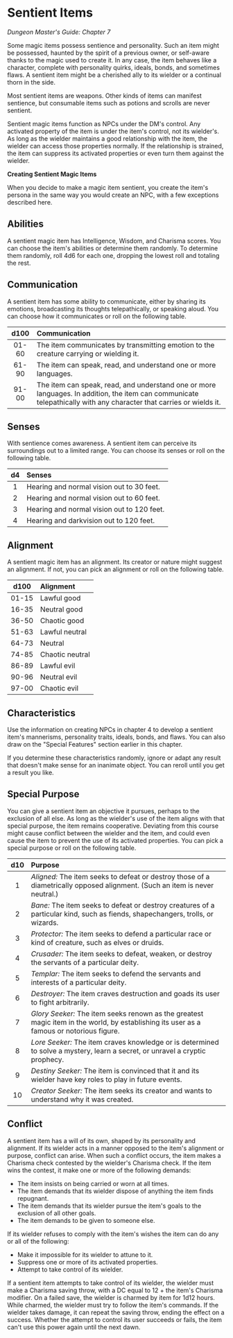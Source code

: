 # Sentient Items

*Dungeon Master's Guide: Chapter 7*

Some magic items possess sentience and personality. Such an item might be possessed, haunted by the spirit of a previous owner, or self-aware thanks to the magic used to create it. In any case, the item behaves like a character, complete with personality quirks, ideals, bonds, and sometimes flaws. A sentient item might be a cherished ally to its wielder or a continual thorn in the side.

Most sentient items are weapons. Other kinds of items can manifest sentience, but consumable items such as potions and scrolls are never sentient.

Sentient magic items function as NPCs under the DM's control. Any activated property of the item is under the item's control, not its wielder's. As long as the wielder maintains a good relationship with the item, the wielder can access those properties normally. If the relationship is strained, the item can suppress its activated properties or even turn them against the wielder.

**Creating Sentient Magic Items**

When you decide to make a magic item sentient, you create the item's persona in the same way you would create an NPC, with a few exceptions described here.

## Abilities

A sentient magic item has Intelligence, Wisdom, and Charisma scores. You can choose the item's abilities or determine them randomly. To determine them randomly, roll 4d6 for each one, dropping the lowest roll and totaling the rest.

## Communication

A sentient item has some ability to communicate, either by sharing its emotions, broadcasting its thoughts telepathically, or speaking aloud. You can choose how it communicates or roll on the following table.

| d100  | Communication |
|:-----:|:--------------|
| 01-60 | The item communicates by transmitting emotion to the creature carrying or wielding it.
| 61-90 | The item can speak, read, and understand one or more languages.
| 91-00 | The item can speak, read, and understand one or more languages. In addition, the item can communicate telepathically with any character that carries or wields it.

## Senses

With sentience comes awareness. A sentient item can perceive its surroundings out to a limited range. You can choose its senses or roll on the following table.

| d4 | Senses |
|:--:|:-------|
| 1  | Hearing and normal vision out to 30 feet.
| 2  | Hearing and normal vision out to 60 feet.
| 3  | Hearing and normal vision out to 120 feet.
| 4  | Hearing and darkvision out to 120 feet.

## Alignment

A sentient magic item has an alignment. Its creator or nature might suggest an alignment. If not, you can pick an alignment or roll on the following table.

| d100  | Alignment       |
|:-----:|:----------------|
| 01-15 | Lawful good     |
| 16-35 | Neutral good    |
| 36-50 | Chaotic good    |
| 51-63 | Lawful neutral  |
| 64-73 | Neutral         |
| 74-85 | Chaotic neutral |
| 86-89 | Lawful evil     |
| 90-96 | Neutral evil    |
| 97-00 | Chaotic evil    |

## Characteristics

Use the information on creating NPCs in chapter 4 to develop a sentient item's mannerisms, personality traits, ideals, bonds, and flaws. You can also draw on the "Special Features" section earlier in this chapter.

If you determine these characteristics randomly, ignore or adapt any result that doesn't make sense for an inanimate object. You can reroll until you get a result you like.

## Special Purpose

You can give a sentient item an objective it pursues, perhaps to the exclusion of all else. As long as the wielder's use of the item aligns with that special purpose, the item remains cooperative. Deviating from this course might cause conflict between the wielder and the item, and could even cause the item to prevent the use of its activated properties. You can pick a special purpose or roll on the following table.

| d10 | Purpose |
|:---:|:--------|
| 1   | *Aligned:* The item seeks to defeat or destroy those of a diametrically opposed alignment. (Such an item is never neutral.)
| 2   | *Bane:* The item seeks to defeat or destroy creatures of a particular kind, such as fiends, shapechangers, trolls, or wizards.
| 3   | *Protector:* The item seeks to defend a particular race or kind of creature, such as elves or druids.
| 4   | *Crusader:* The item seeks to defeat, weaken, or destroy the servants of a particular deity.
| 5   | *Templar:* The item seeks to defend the servants and interests of a particular deity.
| 6   | *Destroyer:* The item craves destruction and goads its user to fight arbitrarily.
| 7   | *Glory Seeker:* The item seeks renown as the greatest magic item in the world, by establishing its user as a famous or notorious figure.
| 8   | *Lore Seeker:* The item craves knowledge or is determined to solve a mystery, learn a secret, or unravel a cryptic prophecy.
| 9   | *Destiny Seeker:* The item is convinced that it and its wielder have key roles to play in future events.
| 10  | *Creator Seeker:* The item seeks its creator and wants to understand why it was created.

## Conflict

A sentient item has a will of its own, shaped by its personality and alignment. If its wielder acts in a manner opposed to the item's alignment or purpose, conflict can arise. When such a conflict occurs, the item makes a Charisma check contested by the wielder's Charisma check. If the item wins the contest, it make one or more of the following demands:

* The item insists on being carried or worn at all times.
* The item demands that its wielder dispose of anything the item finds repugnant.
* The item demands that its wielder pursue the item's goals to the exclusion of all other goals.
* The item demands to be given to someone else.

If its wielder refuses to comply with the item's wishes the item can do any or all of the following:

* Make it impossible for its wielder to attune to it.
* Suppress one or more of its activated properties.
* Attempt to take control of its wielder.

If a sentient item attempts to take control of its wielder, the wielder must make a Charisma saving throw, with a DC equal to 12 + the item's Charisma modifier. On a failed save, the wielder is charmed by item for 1d12 hours. While charmed, the wielder must try to follow the item's commands. If the wielder takes damage, it can repeat the saving throw, ending the effect on a success. Whether the attempt to control its user succeeds or fails, the item can't use this power again until the next dawn.

